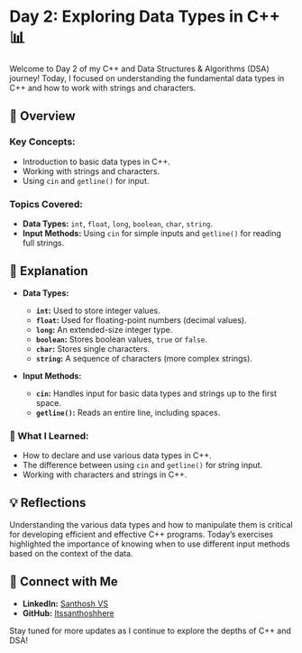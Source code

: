 # Day 2: Exploring Data Types in C++ 📊

Welcome to Day 2 of my C++ and Data Structures & Algorithms (DSA) journey! Today, I focused on understanding the fundamental data types in C++ and how to work with strings and characters.

## 📝 Overview

### Key Concepts:
- Introduction to basic data types in C++.
- Working with strings and characters.
- Using `cin` and `getline()` for input.

### Topics Covered:
- **Data Types:** `int`, `float`, `long`, `boolean`, `char`, `string`.
- **Input Methods:** Using `cin` for simple inputs and `getline()` for reading full strings.

## 📘 Explanation

- **Data Types:**
  - **`int`:** Used to store integer values.
  - **`float`:** Used for floating-point numbers (decimal values).
  - **`long`:** An extended-size integer type.
  - **`boolean`:** Stores boolean values, `true` or `false`.
  - **`char`:** Stores single characters.
  - **`string`:** A sequence of characters (more complex strings).

- **Input Methods:**
  - **`cin`:** Handles input for basic data types and strings up to the first space.
  - **`getline()`:** Reads an entire line, including spaces.

### 🚀 What I Learned:
- How to declare and use various data types in C++.
- The difference between using `cin` and `getline()` for string input.
- Working with characters and strings in C++.

## 💡 Reflections

Understanding the various data types and how to manipulate them is critical for developing efficient and effective C++ programs. Today’s exercises highlighted the importance of knowing when to use different input methods based on the context of the data.

## 🔗 Connect with Me
- **LinkedIn:** [Santhosh VS](https://www.linkedin.com/in/thesanthoshvs/)
- **GitHub:** [Itssanthoshhere](https://github.com/Itssanthoshhere)

Stay tuned for more updates as I continue to explore the depths of C++ and DSA!
